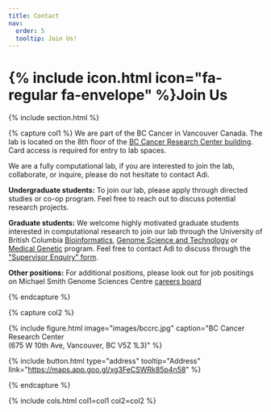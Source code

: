 ```yaml
---
title: Contact
nav:
  order: 5
  tooltip: Join Us!
---
```


# {% include icon.html icon="fa-regular fa-envelope" %}Join Us

{% include section.html %}

{% capture col1 %}
We are part of the BC Cancer in Vancouver Canada. The lab is located on the 8th floor of the [BC Cancer Research Center building](https://www.google.com/maps/place/BC+Cancer+Research+Centre/@49.2625745,-123.1193424,15z/data=!4m2!3m1!1s0x0:0x8120a7e52adbc3f2?sa=X&ved=1t:2428&hl=en&ictx=111). Card access is required for entry to lab spaces.

We are a fully computational lab, if you are interested to join the lab, collaborate, or inquire, please do not hesitate to contact Adi. 

**Undergraduate students:** To join our lab, please apply through directed studies or co-op program. Feel free to reach out to discuss potential research projects.

**Graduate students:** We welcome highly motivated graduate students interested in computational research to join our lab through the University of British Columbia [Bioinformatics](https://www.bioinformatics.ubc.ca/apply/), [Genome Science and Technology](https://www.gsat.ubc.ca/admission/) or [Medical Genetic](https://medgen.med.ubc.ca/graduate-program/prospective-students/) program. Feel free to contact Adi to discuss through the ["Supervisor Enquiry" form](https://www.grad.ubc.ca/researcher/20992-steif).

**Other positions:** For additional positions, please look out for job positings on Michael Smith Genome Sciences Centre [careers board](https://www.bcgsc.ca/careers) 

{% endcapture %}

{% capture col2 %}


{%
  include figure.html
  image="images/bccrc.jpg"
  caption="BC Cancer Research Center<br>(675 W 10th Ave, Vancouver, BC V5Z 1L3)"
%}


{%
  include button.html
  type="address"
  tooltip="Address"
  link="https://maps.app.goo.gl/xg3FeCSWRk85p4n58"
%}

{% endcapture %}

{% include cols.html col1=col1 col2=col2 %}